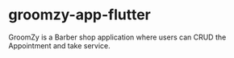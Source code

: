 # groomzy-app-flutter
GroomZy is a Barber shop application where users can CRUD the Appointment and take service.
